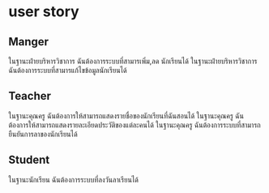 # user story

## Manger

ในฐานะฝ่ายบริหารวิชาการ ฉันต้องการระบบที่สามารเพิ่ม,ลด นักเรียนได้
ในฐานะฝ่ายบริหารวิชาการ ฉันต้องการระบบที่สามารแก้ไขข้อมูลนักเรียนได้

## Teacher

ในฐานะคุณครู ฉันต้องการให้สามารถแสดงรายชื่อของนักเรียนที่ฉันสอนได้
ในฐานะคุณครู ฉันต้องการให้สามารถแสดงรายละเอียดประวัติของแต่ละคนได้
ในฐานะคุณครู ฉันต้องการระบบที่สามารถยืนยันการลาของนักเรียนได้

## Student

ในฐานะนักเรียน ฉันต้องการระบบที่ลงวันลาเรียนได้
